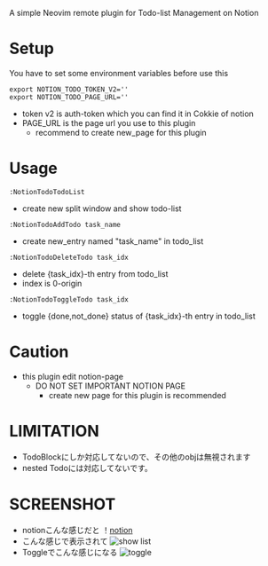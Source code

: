 A simple Neovim remote plugin for Todo-list Management on Notion

# Setup
You have to set some environment variables before use this
```
export NOTION_TODO_TOKEN_V2=''
export NOTION_TODO_PAGE_URL=''
```
* token v2 is auth-token which you can find it in Cokkie of notion
* PAGE_URL is the page url you use to this plugin
    * recommend to create new_page for this plugin


# Usage
```
:NotionTodoTodoList
```
* create new split window and show todo-list

```
:NotionTodoAddTodo task_name
```
* create new_entry named "task_name" in todo_list

```
:NotionTodoDeleteTodo task_idx
```
* delete {task_idx}-th entry from todo_list
* index is 0-origin

```
:NotionTodoToggleTodo task_idx
```
* toggle {done,not_done} status of {task_idx}-th entry in todo_list

# Caution
* this plugin edit notion-page
    * DO NOT SET IMPORTANT NOTION PAGE 
        * create new page for this plugin is recommended

# LIMITATION
* TodoBlockにしか対応してないので、その他のobjは無視されます
* nested Todoには対応してないです。
        
# SCREENSHOT
* notionこんな感じだと
！[notion](https://user-images.githubusercontent.com/43738558/144712750-4846657b-a3ec-46a7-84ad-6ccea36ae1f9.png)
* こんな感じで表示されて
![show list](https://user-images.githubusercontent.com/43738558/144712752-7a9009ef-3347-4945-9eca-79b458149653.png)
* Toggleでこんな感じになる
![toggle](https://user-images.githubusercontent.com/43738558/144712756-de6b101f-4ba4-40f3-a58d-baa8dc0f55c7.png)
